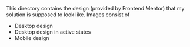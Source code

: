 This directory contains the design (provided by Frontend Mentor) that my solution is supposed to look like.
Images consist of
- Desktop design
- Desktop design in active states
- Mobile design
